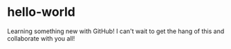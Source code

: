 # hello-world
Learning something new with GitHub!
I can't wait to get the hang of this and collaborate with you all!

